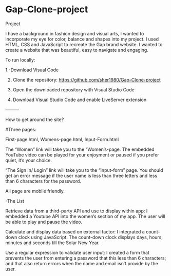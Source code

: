 # Gap-Clone-project
Project



I have a background in fashion design and visual arts, I wanted to incorporate my eye for color, balance and shapes into my project.  I used HTML, CSS and JavaScript to recreate the Gap brand website.  I wanted to create a website that was beautiful, easy to navigate and engaging.  

To run locally:

1.-Download Visual Code 

2. Clone the repository:  https://github.com/sher1980/Gap-Clone-project

3. Open the downloaded repository with Visual Studio Code

4. Download Visual Studio Code and enable LiveServer extension


———

How to get around the site?

#Three pages:

First-page.html,  Womens-page.html,  Input-Form.html

 
The “Women” link will take you to the “Women’s-page. The embedded YouTube video can  be played for your enjoyment or paused if you prefer quiet, it’s your choice.   

“The Sign in/ Login” link will take you to the “Input-form” page.  You should get an error message if the user name is less than three letters and less than 6 characters for the password.

All page are mobile friendly. 

-The List
 
Retrieve data from a third-party API and use to display within app: I embedded a Youtube API into the women’s section of my app. The user will be able to play and pause the video.

Calculate and display data based on external factor:  I integrated a count-down clock using JavaScript. The count-down clock displays days, hours, minutes and seconds till the Solar New Year. 

Use a regular expression to validate user input: I created a form that prevents the user from entering a password that this less than 6 characters; and that also return errors when the name and email isn’t provide by the user. 




 
